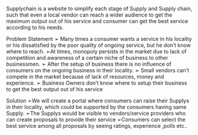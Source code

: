 Supplychain is a website to simplify each stage of 
Supply and Supply chain, such that even a local vendor can reach a 
wider audience to get the maximum output out of his service and 
consumer can get the best service according to his needs.

Problem Statement
➢ Many times a consumer wants a service in his locality or his dissatisfied by the poor quality of ongoing 
service, but he don’t know where to reach.
➢At times, monopoly persists in the market due to lack of competition and awareness of a certain niche 
of business to other businessmen.
➢ After the setup of business there is no influence of consumers on the ongoing business in their locality.
➢ Small vendors can't compete in the market because of lack of resources, money and experience.
➢ Business Owners don’t know where to setup their business to get the best output out of his service

Solution
➢We will create a portal where consumers can raise their Supplys in their locality, which could be supported by the consumers having same Supply.
➢The Supplys would be 
visible to vendors/service 
providers who 
can create proposals to 
provide their service
➢Consumers can select the 
best service among all 
proposals by seeing 
ratings, experience ,polls 
etc..



